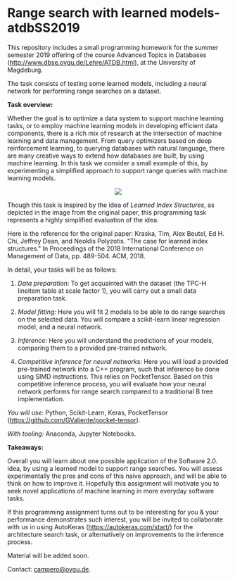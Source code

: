 # Range search with learned models- atdbSS2019 

This repository includes a small programming homework for the summer semester 2019 offering of the course Advanced Topics in Databases (http://www.dbse.ovgu.de/Lehre/ATDB.html), at the University of Magdeburg.

The task consists of testing some learned models, including a neural network for performing range searches on a dataset.

**Task overview:**

Whether the goal is to optimize a data system to support machine learning tasks, or to employ machine learning models in developing efficient data components, there is a rich mix of research  at the intersection of machine learning and data management. From query optimizers based on deep reinforcement learning, to querying databases with natural language, there are many creative ways to extend how databases are built, by using machine learning. In this task we consider a small example of this, by experimenting a simplified approach to support range queries with machine learning models.

<p align="center">
  <img src="http://dsail.csail.mit.edu/wp-content/uploads/2018/09/LearnedIndex.jpg?raw=true">
  
Though this task is inspired by the idea of *Learned Index Structures*, as depicted in the image from the original paper, this programming task represents a highly simplified evaluation of the idea.

Here is the reference for the original paper: Kraska, Tim, Alex Beutel, Ed H. Chi, Jeffrey Dean, and Neoklis Polyzotis. "The case for learned index structures." In Proceedings of the 2018 International Conference on Management of Data, pp. 489-504. ACM, 2018.

</p>

In detail, your tasks will be as follows:

1. *Data preparation:* To get acquainted with the dataset (the TPC-H lineitem table at scale factor 1), you will carry out a small data preparation task.

2. *Model fitting:* Here you will fit 2 models to be able to do range searches on the selected data. You will compare a scikit-learn linear regression model, and a neural network. 

3. *Inference:* Here you will understand the predictions of your models, comparing them to a provided pre-trained network.

4. *Competitive inference for neural networks:* Here you will load a provided pre-trained network into a C++ program, such that inference be done using SIMD instructions. This relies on PocketTensor. Based on this competitive inference process, you will evaluate how your neural network performs for range search compared to a traditional B tree implementation.

*You will use:* Python, Scikit-Learn, Keras, PocketTensor (https://github.com/GValiente/pocket-tensor).

*With tooling:* Anaconda, Jupyter Notebooks.

**Takeaways:**

Overall you will learn about one possible application of the Software 2.0. idea, by using a learned model to support range searches. You will assess experimentally the pros and cons of this naive approach, and will be able to think on how to improve it. Hopefully this assignment will motivate you to seek novel applications of machine learning in more everyday software tasks.

If this programming assignment turns out to be interesting for you & your performance demonstrates such interest, you will be invited to collaborate with us in using AutoKeras (https://autokeras.com/start/) for the architecture search task, or alternatively on improvements to the inference process.

Material will be added soon.

Contact: campero@ovgu.de.
